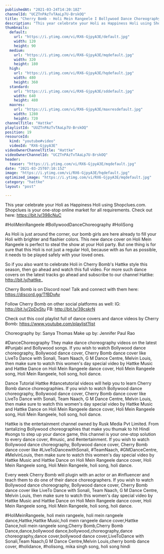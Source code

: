 ```yaml
---
publishedAt: "2021-03-24T14:20:18Z"
channelId: "UCZTnPAzTvTAaLp7U-BrskOQ"
title: "Cherry Bomb - Holi Mein Rangeele I Bollywood Dance Choreography | Holi Song | Hattke"
description: "This year celebrate your Holi as Happiness Holi using Shopclues.com. Shopclues is your one-stop online market for all requirements. Check out here: https://bit.ly/398cNuC\n\n #HoliMeinRangeele #BollywoodDanceChoreography #HoliSong\n\nAs Holi is just around the corner, our bomb girls are here already to fill your Holi with brighter and flashier colors. This new dance cover on Holi Mein Rangeele is perfect to steal the show at your Holi party. But one thing is for sure that this Holi is not just a regular Holi, because with as fun as possible, it needs to be played safely with your loved ones.\n\nSo if you also want to celebrate Holi in Cherry Bomb's Hattke style this season, then go ahead and watch this full video. For more such dance covers on the latest tracks go ahead and subscribe to our channel Hattke: http://bit.ly/hattke_\n\nCherry Bomb is on Discord now! Talk and connect with them here: https://discord.gg/TfBDvAv\n\nFollow Cherry Bomb on other social platforms as well: IG: http://bit.ly/2pDxStu FB: http://bit.ly/39cskrN\n\nCheck out this cool playlist full of dance covers and dance videos by Cherry Bomb: https://www.youtube.com/playlist?list\n\nChoreography by: Sanya Thomas\nMake up by: Jennifer Paul Rao\n\n#DanceChoreography\nThey make dance choreography videos on the latest #Punjabi and Bollywood songs. If you wish to watch Bollywood dance choreography, Bollywood dance cover, Cherry Bomb dance cover like LiveTo Dance with Sonali, Team Naach, G M Dance Centre, Melvin Louis, then make sure to watch this women's day special video by Hattke Music and Hattke Dance on Holi Mein Rangeele dance cover, Holi Mein Rangeele song, Holi Mein Rangeele, holi song, holi dance. \n\nDance Tutorial\nHattke #dancetutorial videos will help you to learn Cherry Bomb dance choreographies. If you wish to watch Bollywood dance choreography, Bollywood dance cover, Cherry Bomb dance cover like LiveTo Dance with Sonali, Team Naach, G M Dance Centre, Melvin Louis, then make sure to watch this women's day special video by Hattke Music and Hattke Dance on Holi Mein Rangeele dance cover, Holi Mein Rangeele song, Holi Mein Rangeele, holi song, holi dance. \n\nHattke is the entertainment channel owned by Rusk Media Pvt Limited. From tantalizing Bollywood choreographies that make you thumak to hit Hindi #songs to step up your dance game, this channel is your one-stop solution to every dance cover, #music, and #entertainment. If you wish to watch Bollywood dance choreography, Bollywood dance cover, Cherry Bomb dance cover like #LiveToDancewithSonali, #TeamNaach, #GMDanceCentre, #MelvinLouis, then make sure to watch this women's day special video by Hattke Music and Hattke Dance on Holi Mein Rangeele dance cover, Holi Mein Rangeele song, Holi Mein Rangeele, holi song, holi dance. \n\nEvery week Cherry Bomb will plugin with an actor or an #influencer and teach them to do one of their dance choreographers. If you wish to watch Bollywood dance choreography, Bollywood dance cover, Cherry Bomb dance cover like LiveTo Dance with Sonali, Team Naach, G M Dance Centre, Melvin Louis, then make sure to watch this women's day special video by Hattke Music and Hattke Dance on Holi Mein Rangeele dance cover, Holi Mein Rangeele song, Holi Mein Rangeele, holi song, holi dance. \n\n#HoliMeinRangeele, holi mein rangeele, holi mein rangeele dance,Hattke,Hattke Music,holi mein rangeele dance cover,Hattke Dance,holi mein rangeele song,Cherry Bomb,Cherry Bomb Dance,dance,bollywood dance,bollywood,choreography,dance choreography,dance cover,bollywood dance cover,LiveToDance with Sonali,Team Naach,G M Dance Centre,Melvin Louis,cherry bomb dance cover, #holidance, #holisong, mika singh song, holi song hindi"
thumbnails:
  default:
    url: "https://i.ytimg.com/vi/RX6-GjpyA3E/default.jpg"
    width: 120
    height: 90
  medium:
    url: "https://i.ytimg.com/vi/RX6-GjpyA3E/mqdefault.jpg"
    width: 320
    height: 180
  high:
    url: "https://i.ytimg.com/vi/RX6-GjpyA3E/hqdefault.jpg"
    width: 480
    height: 360
  standard:
    url: "https://i.ytimg.com/vi/RX6-GjpyA3E/sddefault.jpg"
    width: 640
    height: 480
  maxres:
    url: "https://i.ytimg.com/vi/RX6-GjpyA3E/maxresdefault.jpg"
    width: 1280
    height: 720
channelTitle: "Hattke"
playlistId: "UUZTnPAzTvTAaLp7U-BrskOQ"
position: 19
resourceId:
  kind: "youtube#video"
  videoId: "RX6-GjpyA3E"
videoOwnerChannelTitle: "Hattke"
videoOwnerChannelId: "UCZTnPAzTvTAaLp7U-BrskOQ"
header:
  teaser: "https://i.ytimg.com/vi/RX6-GjpyA3E/mqdefault.jpg"
date: "2021-03-25T07:10:15Z"
image: "https://i.ytimg.com/vi/RX6-GjpyA3E/hqdefault.jpg"
optimized_image: "https://i.ytimg.com/vi/RX6-GjpyA3E/mqdefault.jpg"
category: "hattke"
layout: "post"

---
```

This year celebrate your Holi as Happiness Holi using Shopclues.com. Shopclues is your one-stop online market for all requirements. Check out here: https://bit.ly/398cNuC

 #HoliMeinRangeele #BollywoodDanceChoreography #HoliSong

As Holi is just around the corner, our bomb girls are here already to fill your Holi with brighter and flashier colors. This new dance cover on Holi Mein Rangeele is perfect to steal the show at your Holi party. But one thing is for sure that this Holi is not just a regular Holi, because with as fun as possible, it needs to be played safely with your loved ones.

So if you also want to celebrate Holi in Cherry Bomb's Hattke style this season, then go ahead and watch this full video. For more such dance covers on the latest tracks go ahead and subscribe to our channel Hattke: http://bit.ly/hattke_

Cherry Bomb is on Discord now! Talk and connect with them here: https://discord.gg/TfBDvAv

Follow Cherry Bomb on other social platforms as well: IG: http://bit.ly/2pDxStu FB: http://bit.ly/39cskrN

Check out this cool playlist full of dance covers and dance videos by Cherry Bomb: https://www.youtube.com/playlist?list

Choreography by: Sanya Thomas
Make up by: Jennifer Paul Rao

#DanceChoreography
They make dance choreography videos on the latest #Punjabi and Bollywood songs. If you wish to watch Bollywood dance choreography, Bollywood dance cover, Cherry Bomb dance cover like LiveTo Dance with Sonali, Team Naach, G M Dance Centre, Melvin Louis, then make sure to watch this women's day special video by Hattke Music and Hattke Dance on Holi Mein Rangeele dance cover, Holi Mein Rangeele song, Holi Mein Rangeele, holi song, holi dance. 

Dance Tutorial
Hattke #dancetutorial videos will help you to learn Cherry Bomb dance choreographies. If you wish to watch Bollywood dance choreography, Bollywood dance cover, Cherry Bomb dance cover like LiveTo Dance with Sonali, Team Naach, G M Dance Centre, Melvin Louis, then make sure to watch this women's day special video by Hattke Music and Hattke Dance on Holi Mein Rangeele dance cover, Holi Mein Rangeele song, Holi Mein Rangeele, holi song, holi dance. 

Hattke is the entertainment channel owned by Rusk Media Pvt Limited. From tantalizing Bollywood choreographies that make you thumak to hit Hindi #songs to step up your dance game, this channel is your one-stop solution to every dance cover, #music, and #entertainment. If you wish to watch Bollywood dance choreography, Bollywood dance cover, Cherry Bomb dance cover like #LiveToDancewithSonali, #TeamNaach, #GMDanceCentre, #MelvinLouis, then make sure to watch this women's day special video by Hattke Music and Hattke Dance on Holi Mein Rangeele dance cover, Holi Mein Rangeele song, Holi Mein Rangeele, holi song, holi dance. 

Every week Cherry Bomb will plugin with an actor or an #influencer and teach them to do one of their dance choreographers. If you wish to watch Bollywood dance choreography, Bollywood dance cover, Cherry Bomb dance cover like LiveTo Dance with Sonali, Team Naach, G M Dance Centre, Melvin Louis, then make sure to watch this women's day special video by Hattke Music and Hattke Dance on Holi Mein Rangeele dance cover, Holi Mein Rangeele song, Holi Mein Rangeele, holi song, holi dance. 

#HoliMeinRangeele, holi mein rangeele, holi mein rangeele dance,Hattke,Hattke Music,holi mein rangeele dance cover,Hattke Dance,holi mein rangeele song,Cherry Bomb,Cherry Bomb Dance,dance,bollywood dance,bollywood,choreography,dance choreography,dance cover,bollywood dance cover,LiveToDance with Sonali,Team Naach,G M Dance Centre,Melvin Louis,cherry bomb dance cover, #holidance, #holisong, mika singh song, holi song hindi